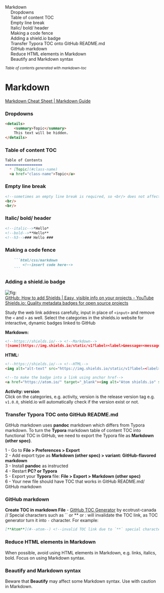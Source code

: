 <div id="toc">

- [Markdown](#markdown)
    + [Dropdowns](#dropdowns)
    + [Table of content TOC](#table-of-content-toc)
    + [Empty line break](#empty-line-break)
    + [Italic/ bold/ header](#italic--bold--header)
    + [Making a code fence](#making-a-code-fence)
    + [Adding a shield.io badge](#adding-a-shieldio-badge)
    + [Transfer Typora TOC onto GitHub README.md](#transfer-typora-toc-onto-github-readmemd)
    + [GitHub markdown](#github-markdown)
    + [Reduce HTML elements in Markdown](#reduce-html-elements-in-markdown)
    + [Beautify and Markdown syntax](#beautify-and-markdown-syntax)

<small><i><a href='http://ecotrust-canada.github.io/markdown-toc/'>Table of contents generated with markdown-toc</a></i></small>



</div>

# Markdown

[Markdown Cheat Sheet \| Markdown
Guide](https://www.markdownguide.org/cheat-sheet/)

### Dropdowns

```markdown
<details>
	<summary>Topic</summary>
	This text will be hidden.
</details>
```

### Table of content TOC

```markdown
Table of Contents
=================
  * [Topic](#class-name)
  <a href="class-name">Topic</a>
```

### Empty line break

```html
<!--sometimes an empty line break is required, so <br/> does not affect other syntax/elements in markdown-->
<br/>
<br/>
```

### Italic/ bold/ header

```markdown
<!--italic-->*Hello*
<!--bold-->**Hello**
<!--h3-->### Hello ###
```

### Making a code fence

````markdown
    ```html/css/markdown
    	<!--insert code here-->
    ```
````

### Adding a shield.io badge

![](https://img.shields.io/static/v1?label=shields.io&message=badge&color=<color>&logo=Shields.io "fig:")  
[GitHub: How to add Shields \| Easy, visible info on your projects -
YouTube](https://www.youtube.com/watch?v=Dl-ekLb4quE&ab_channel=TroubleChute)  
[Shields.io: Quality metadata badges for open source
projects](https://shields.io/#your-badge)

Study the web link address carefully, input in place of `<input>` and
remove the `<` and `>` as well. Select the categories in the shields.io website
for interactive, dynamic badges linked to GitHub

**Markdown:**

```markdown
<!--https://shields.io/--> <!--Markdown-->
![name](https://img.shields.io/static/v1?label=<label>&message=<message>&color=<color>&logo=<name>)
```

**HTML:**

```html
<!--https://shields.io/--> <!--HTML-->
<img alt="alt-text" src="https://img.shields.io/static/v1?label=<label>&message=<message>&color=<color>&logo=<name>">

<!--to make the badge into a link using anchor href-->
<a href="https://atom.io/" target="_blank"><img alt="Atom shields.io" src="https://img.shields.io/static/v1?label=Atom&message=editor&color=teal&logo=Atom"></a>
```

**Activity: version**  
Click on the categories, e.g. activity, version is the release version
tag e.g. `v1.0.0`, shield.io will automatically check if the version
exist or not.

### Transfer Typora TOC onto GitHub README.md

GitHub markdown uses **pandoc** markdown which differs from Typora
markdown. To turn the **Typora** markdown table of content TOC into
functional TOC in GitHub, we need to export the Typora file as
**Markdown (other spec)**.

1 - Go to **File > Preferences > Export**  
2 - Add export type as **Markdown (other spec) > variant:
GitHub-flavored markdown**  
3 - Install **pandoc** as instructed  
4 - Restart **PC? or Typora**  
5 - Export your **Typora** file: **File > Export > Markdown (other
spec)**  
6 - Your new file should have TOC that works in GitHub README.md/ GitHub
markdown

### GitHub markdown

**Create TOC in markdown File** - [GitHub TOC Generator](https://ecotrust-canada.github.io/markdown-toc/) by ecotrust-canada  
// Special characters such as `` or ** or : will invalidate the TOC link, as TOC generator turn it into `-` character. For example:
```markdown
[**Atom**](#--atom--) <!--invalid TOC link due to `**` special characters, conversion into `--` characters-->
```

### Reduce HTML elements in Markdown
When possible, avoid using HTML elements in Markdown, e.g. links, italics, bold. Focus on using Markdown syntax.

### Beautify and Markdown syntax
Beware that **Beautify** may affect some Markdown syntax. Use with caution in Markdown.
